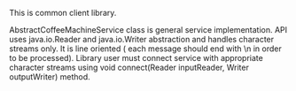 This is common client library. 

AbstractCoffeeMachineService class is general service implementation.
API uses java.io.Reader and java.io.Writer abstraction and handles character streams only. 
It is line oriented ( each message should end with \n in order to be processed).
Library user must connect service with appropriate character streams using void connect(Reader inputReader, Writer outputWriter) method.
